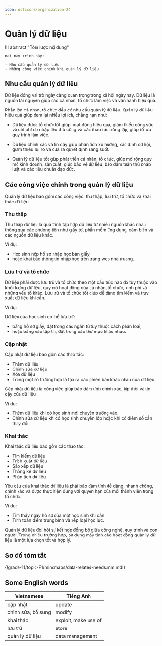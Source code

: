```yaml
---
icon: octicons/organization-24
---
```


# Quản lý dữ liệu

!!! abstract "Tóm lược nội dung"

    Bài này trình bày:
    
    - Nhu cầu quản lý dữ liệu
    - Những công việc chính khi quản lý dữ liệu

## Nhu cầu quản lý dữ liệu

Dữ liệu đóng vai trò ngày càng quan trọng trong xã hội ngày nay. Dữ liệu là nguồn tài nguyên giúp các cá nhân, tổ chức làm việc và vận hành hiệu quả. 

Phần lớn cá nhân, tổ chức đều có nhu cầu quản lý dữ liệu. Quản lý dữ liệu hiệu quả giúp đem lại nhiều lợi ích, chẳng hạn như:

- Dữ liệu được tổ chức tốt giúp hoạt động hiệu quả, giảm thiểu công sức và chi phí do nhập liệu thủ công và các thao tác trùng lặp, giúp tối ưu quy trình làm việc.

- Dữ liệu chính xác và tin cậy giúp phân tích xu hướng, xác định cơ hội, giảm thiểu rủi ro và đưa ra quyết định sáng suốt.

- Quản lý dữ liệu tốt giúp phát triển cá nhân, tổ chức, giúp mở rộng quy mô kinh doanh, sản xuất, giúp bảo vệ dữ liệu, bảo đảm tuân thủ pháp luật và các tiêu chuẩn đạo đức.

## Các công việc chính trong quản lý dữ liệu

Quản lý dữ liệu bao gồm các công việc: thu thập, lưu trữ, tổ chức và khai thác dữ liệu.

### Thu thập

Thu thập dữ liệu là quá trình tập hợp dữ liệu từ nhiều nguồn khác nhau thông qua các phương tiện như giấy tờ, phần mềm ứng dụng, cảm biến và các nguồn dữ liệu khác.

Ví dụ:

- Học sinh nộp hồ sơ nhập học bản giấy,
- hoặc khai báo thông tin nhập học trên trang web nhà trường. 

### Lưu trữ và tổ chức

Dữ liệu phải được lưu trữ và tổ chức theo một cấu trúc nào đó tùy thuộc vào khối lượng dữ liệu, quy mô hoạt động của cá nhân, tổ chức, kinh phí và những yếu tố khác. Lưu trữ và tổ chức tốt giúp dễ dàng tìm kiếm và truy xuất dữ liệu khi cần.  

Ví dụ:

Dữ liệu của học sinh có thể lưu trữ:

- bằng hồ sơ giấy, đặt trong các ngăn tủ tùy thuộc cách phân loại,
- hoặc bằng các tập tin, đặt trong các thư mục khác nhau. 

### Cập nhật

Cập nhật dữ liệu bao gồm các thao tác:

- Thêm dữ liệu
- Chỉnh sửa dữ liệu
- Xóa dữ liệu
- Trong một số trường hợp là tạo ra các phiên bản khác nhau của dữ liệu.

Cập nhật dữ liệu là công việc giúp bảo đảm tính chính xác, kịp thời và tin cậy của dữ liệu.

Ví dụ:

- Thêm dữ liệu khi có học sinh mới chuyển trường vào.
- Chỉnh sửa dữ liệu khi có học sinh chuyển lớp hoặc khi có điểm số cần thay đổi.  

### Khai thác

Khai thác dữ liệu bao gồm các thao tác:

- Tìm kiếm dữ liệu
- Trích xuất dữ liệu
- Sắp xếp dữ liệu
- Thống kê dữ liệu
- Phân tích dữ liệu

Yêu cầu của khai thác dữ liệu là phải bảo đảm tính dễ dàng, nhanh chóng, chính xác và được thực hiện đúng với quyền hạn của mỗi thành viên trong tổ chức.

Ví dụ:

- Tìm thấy ngay hồ sơ của một học sinh khi cần.
- Tính toán điểm trung bình và xếp loại học lực.

Quản lý dữ liệu đòi hỏi sự kết hợp đồng bộ giữa công nghệ, quy trình và con người. Trong nhiều trường hợp, sử dụng máy tính cho hoạt động quản lý dữ liệu là một lựa chọn tốt và hợp lý.

## Sơ đồ tóm tắt

{!grade-11/topic-F1/mindmaps/data-related-needs.mm.md!}

## Some English words

| Vietnamese | Tiếng Anh | 
| --- | --- |
| cập nhật | update |
| chỉnh sửa, bổ sung | modify |
| khai thác | exploit, make use of |
| lưu trữ | store |
| quản lý dữ liệu | data management |